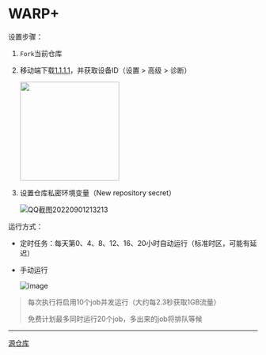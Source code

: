 # WARP+

设置步骤：

1. `Fork`当前仓库
2. 移动端下载[1.1.1.1](https://cloudflarewarp.com/)，并获取设备ID（设置 > 高级 > 诊断）

   <img src="https://user-images.githubusercontent.com/70625361/187929196-ab20a5df-dd4b-4752-ae4e-6771738d768a.jpg" width="200px" >


3. 设置仓库私密环境变量（New repository secret）

   ![QQ截图20220901213213](https://user-images.githubusercontent.com/70625361/187928983-17d614e2-c505-4282-893b-e05823530dfb.png)

运行方式：

- 定时任务：每天第0、4、8、12、16、20小时自动运行（标准时区，可能有延迟）

- 手动运行

  ![image](https://user-images.githubusercontent.com/70625361/187930606-2cfb2bd9-01b4-4b53-a4bf-1617fd0ea9a6.png)

> 每次执行将启用10个job并发运行（大约每2.3秒获取1GB流量）
> 
> 免费计划最多同时运行20个job，多出来的job将排队等候

****

[源仓库](https://github.com/ALIILAPRO/warp-plus-cloudflare)
